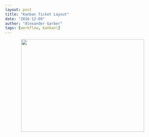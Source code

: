 ```yaml
---
layout: post
title: "Kanban Ticket Layout"
date: "2016-12-09"
author: "Alexander Garber"
tags: [workflow, kanban\]
---
```


<div dir="ltr" style="text-align: left;" trbidi="on">
  <div class="separator" style="clear: both; text-align: center;"></div>
  <div class="separator" style="clear: both; text-align: center;"><a href="https://3.bp.blogspot.com/-9Ls4686LCJE/WEor9b8pyTI/AAAAAAAAKv8/N9Aq4w_lfRkz8KH0W87FJHILWhM3cX1EwCPcB/s1600/Kanban%2BTicket.png" imageanchor="1" style="margin-left: 1em; margin-right: 1em;"><img
        border="0" height="300" src="https://3.bp.blogspot.com/-9Ls4686LCJE/WEor9b8pyTI/AAAAAAAAKv8/N9Aq4w_lfRkz8KH0W87FJHILWhM3cX1EwCPcB/s400/Kanban%2BTicket.png" width="400" /></a></div><br />
</div>
